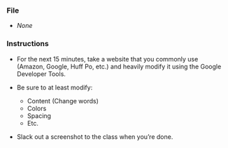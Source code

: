 ### File

* *None*

### Instructions

* For the next 15 minutes, take a website that you commonly use (Amazon, Google, Huff Po, etc.) and heavily modify it using the Google Developer Tools.

* Be sure to at least modify:
  * Content (Change words)
  * Colors
  * Spacing
  * Etc.

* Slack out a screenshot to the class when you’re done.
